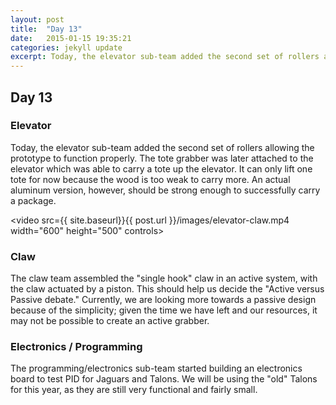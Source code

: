 ```yaml
---
layout: post
title:  "Day 13"
date:   2015-01-15 19:35:21
categories: jekyll update
excerpt: Today, the elevator sub-team added the second set of rollers allowing the prototype to function properly. The tote grabber was later attached to the elevator which was able to carry a tote up the elevator. It can only lift one tote for now because the wood is too weak to carry more. An actual aluminum version, however, should be strong enough to successfully carry a package.
---
```

## Day 13

### Elevator

Today, the elevator sub-team added the second set of rollers allowing the
prototype to function properly. The tote grabber was later attached to the
elevator which was able to carry a tote up the elevator. It can only lift one
tote for now because the wood is too weak to carry more. An actual aluminum
version, however, should be strong enough to successfully carry a package.

<video src={{ site.baseurl}}{{ post.url }}/images/elevator-claw.mp4 width="600" height="500" controls></video>

### Claw

The claw team assembled the "single hook" claw in an active system, with the
claw actuated by a piston. This should help us decide the "Active versus Passive
debate." Currently, we are looking more towards a passive design because of the
simplicity; given the time we have left and our resources, it may not be
possible to create an active grabber.

### Electronics / Programming

The programming/electronics sub-team started building an electronics board to
test PID for Jaguars and Talons. We will be using the "old" Talons for this
year, as they are still very functional and fairly small.


